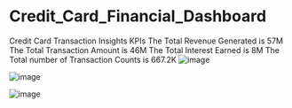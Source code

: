 # Credit_Card_Financial_Dashboard

Credit Card Transaction Insights
KPIs
The Total Revenue Generated is 57M
The Total Transaction Amount is 46M
The Total Interest Earned is 8M
The Total number of Transaction Counts is 667.2K
![image](https://github.com/divyakoli1401/Credit_Card_Financial_Dashboard/assets/65173305/a9aee61c-b265-42f3-a708-b21655ecef67)



![image](https://github.com/divyakoli1401/Credit_Card_Financial_Dashboard/assets/65173305/ece471b4-4ab3-461a-9967-fc824f6c11c4)

![image](https://github.com/divyakoli1401/Credit_Card_Financial_Dashboard/assets/65173305/2a8c0d5b-bcfe-4be9-9048-3b4c4519750d)

